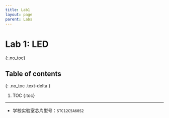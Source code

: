 ```yaml
---
title: Lab1
layout: page
parent: Labs
---
```


# Lab 1: LED
{:.no_toc}

## Table of contents
{: .no_toc .text-delta }

1. TOC
{:toc}

---

- 学校实验室芯片型号：`STC12C5A60S2`
